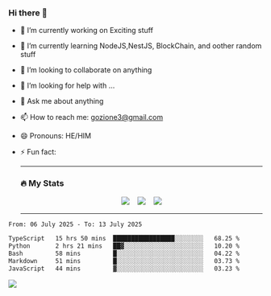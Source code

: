 ### Hi there 👋

<!--
**charlieScript/charlieScript** is a ✨ _special_ ✨ repository because its `README.md` (this file) appears on your GitHub profile.

Here are some ideas to get you started: -->

- 🔭 I’m currently working on Exciting stuff
- 🌱 I’m currently learning NodeJS,NestJS, BlockChain, and oother random stuff
- 👯 I’m looking to collaborate on anything
- 🤔 I’m looking for help with ...
- 💬 Ask me about anything
- 📫 How to reach me: gozione3@gmail.com
- 😄 Pronouns: HE/HIM
- ⚡ Fun fact:


  ---

  ### :fire: My Stats

  <div id="stats" align="center">
  <img src="http://github-readme-streak-stats.herokuapp.com?user=charlieScript&theme=dark&date_format=M%20j%5B%2C%20Y%5D" />&nbsp;&nbsp;&nbsp;
  <img src="https://github-readme-stats.vercel.app/api/top-langs/?username=charlieScript&layout=compact&theme=vision-friendly-dark"/>&nbsp;&nbsp;&nbsp;
  <img src="https://github-readme-stats.vercel.app/api?username=charlieScript&show_icons=true&theme=radical"/>
  </div>

  ---



<!--START_SECTION:waka-->

```txt
From: 06 July 2025 - To: 13 July 2025

TypeScript   15 hrs 50 mins  █████████████████░░░░░░░░   68.25 %
Python       2 hrs 21 mins   ██▓░░░░░░░░░░░░░░░░░░░░░░   10.20 %
Bash         58 mins         █░░░░░░░░░░░░░░░░░░░░░░░░   04.22 %
Markdown     51 mins         █░░░░░░░░░░░░░░░░░░░░░░░░   03.73 %
JavaScript   44 mins         ▓░░░░░░░░░░░░░░░░░░░░░░░░   03.23 %
```

<!--END_SECTION:waka-->
![](https://komarev.com/ghpvc/?username=charlieScript)
